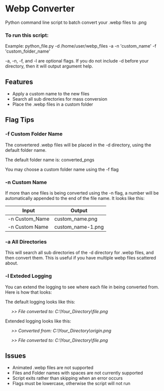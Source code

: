 # Webp Converter
Python command line script to batch convert your .webp files to .png

### To run this script:

Example: python_file.py -d /home/user/webp_files -a -n 'custom_name' -f 'custom_folder_name'

-a, -n, -f, and -l are optional flags. If you do not include -d before your directory, then it will output argument help.
## Features
- Apply a custom name to the new files
- Search all sub directories for mass conversion
- Place the .webp files in a custom folder

## Flag Tips
### -f Custom Folder Name

The convertered .webp files will be placed in the -d directory, using the default folder name. 

The default folder name is: converted_pngs

You may choose a custom folder name using the -f flag

### -n Custom Name

If more than one files is being converted using the -n flag, a number will be automatically appended to the end of the file name. It looks like this:

Input  | Output
------------- | -------------
-n Custom_Name  | custom_name.png
-n Custom Name  | custom_name-1.png

### -a All Directories
This will search all sub directories of the -d directory for .webp files, and then convert them. This is useful if you have multiple webp files scattered about.

### -l Exteded Logging
You can extend the logging to see where each file in being converted from. Here is how that looks:

The default logging looks like this:

&nbsp;&nbsp;&nbsp;&nbsp;&nbsp;_>> File converted to: C:\Your_Directory\file.png_

Extended logging looks like this:

&nbsp;&nbsp;&nbsp;&nbsp;&nbsp;_>> Converted from: C:\Your_Directory\origin.png_

&nbsp;&nbsp;&nbsp;&nbsp;&nbsp;_>> File converted to: C:\Your_Directory\file.png_ 

## Issues
- Animated .webp files are not supported
- Files and Folder names with spaces are not currently supported
- Script exits rather than skipping when an error occurs
- Flags must be lowercase, otherwise the script will not run
